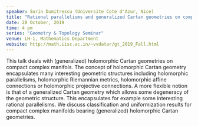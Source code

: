 ```yaml
---
speaker: Sorin Dumitrescu (Universite Cote d'Azur, Nice)
title: "Rational parallelisms and generalized Cartan geometries on complex manifolds"
date: 28 October, 2019
time: 4 pm
series: "Geometry & Topology Seminar"
venue: LH-1, Mathematics Department
website: http://math.iisc.ac.in/~vvdatar/gt_2019_Fall.html
---
```


This talk deals with (generalized) holomorphic Cartan geometries on compact complex manifols. The concept of holomorphic Cartan geometry encapsulates many interesting  geometric structures including holomorphic parallelisms, holomorphic Riemannian metrics, holomorphic affine connections or holomorphic projective connections.  A more flexible notion is that of a generalized Cartan geometry which allows some degeneracy of the geometric structure. This encapsulates for example some interesting  rational parallelisms. We discuss classification and uniformization results for compact complex manifolds bearing (generalized) holomorphic Cartan geometries.
